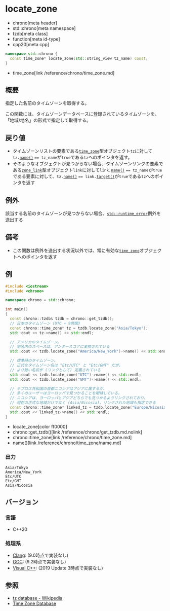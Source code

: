 # locate_zone
* chrono[meta header]
* std::chrono[meta namespace]
* tzdb[meta class]
* function[meta id-type]
* cpp20[meta cpp]

```cpp
namespace std::chrono {
  const time_zone* locate_zone(std::string_view tz_name) const;
}
```
* time_zone[link /reference/chrono/time_zone.md]

## 概要
指定した名前のタイムゾーンを取得する。

この関数には、タイムゾーンデータベースに登録されているタイムゾーンを、「地域/地名」の形式で指定して取得する。


## 戻り値
- タイムゾーンリストの要素である[`time_zone`](/reference/chrono/time_zone.md)型オブジェクト`tz`に対して`tz.`[`name()`](/reference/chrono/time_zone/name.md) `== tz_name`が`true`である`tz`へのポインタを返す。
- そのようなオブジェクトが見つからない場合、タイムゾーンリンクの要素である[`zone_link`](/reference/chrono/zone_link.md.nolink)型オブジェクト`link`に対して`link.`[`name()`](/reference/chrono/zone_link/name.md.nolink) `== tz_name`が`true`である要素に対して、`tz.`[`name()`](/reference/chrono/time_zone/name.md) `== link.`[`target()`](/reference/chrono/zone_link/target.md.nolink)が`true`である`tz`へのポインタを返す


## 例外
該当する名前のタイムゾーンが見つからない場合、[`std::runtime_error`](/reference/stdexcept.md)例外を送出する


## 備考
- この関数は例外を送出する状況以外では、常に有効な[`time_zone`](/reference/chrono/time_zone.md)オブジェクトへのポインタを返す


## 例
```cpp example
#include <iostream>
#include <chrono>

namespace chrono = std::chrono;

int main()
{
  const chrono::tzdb& tzdb = chrono::get_tzdb();
  // 日本のタイムゾーン (UTC + 9時間)
  const chrono::time_zone* tz = tzdb.locate_zone("Asia/Tokyo");
  std::cout << tz->name() << std::endl;

  // アメリカのタイムゾーン。
  // 地名内のスペースは、アンダースコアに変換されている
  std::cout << tzdb.locate_zone("America/New_York")->name() << std::endl;

  // 標準時のタイムゾーン。
  // 正式なタイムゾーン名は "Etc/UTC" と "Etc/GMT" だが、
  // より短い名前が (リンクとして) 定義されている
  std::cout << tzdb.locate_zone("UTC")->name() << std::endl;
  std::cout << tzdb.locate_zone("GMT")->name() << std::endl;

  // キプロス共和国の首都ニコシアはアジアに属するが、
  // 多くのユーザーはヨーロッパで見つかることを期待している。
  // ニコシアは、ヨーロッパとアジアどちらでも見つかるようリンクされており、
  // 現在の正式な地域だけでなく (Asia/Nicosia)、リンクされた地域も指定できる
  const chrono::time_zone* linked_tz = tzdb.locate_zone("Europe/Nicosia");
  std::cout << linked_tz->name() << std::endl;
}
```
* locate_zone[color ff0000]
* chrono::get_tzdb()[link /reference/chrono/get_tzdb.md.nolink]
* chrono::time_zone[link /reference/chrono/time_zone.md]
* name()[link /reference/chrono/time_zone/name.md]

### 出力
```
Asia/Tokyo
America/New_York
Etc/UTC
Etc/GMT
Asia/Nicosia
```

## バージョン
### 言語
- C++20

### 処理系
- [Clang](/implementation.md#clang): (9.0時点で実装なし)
- [GCC](/implementation.md#gcc): (9.2時点で実装なし)
- [Visual C++](/implementation.md#visual_cpp): (2019 Update 3時点で実装なし)


## 参照
- [tz database - Wikipedia](https://ja.wikipedia.org/wiki/Tz_database)
- [Time Zone Database](https://www.iana.org/time-zones)
